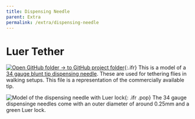 ```yaml
---
title: Dispensing Needle
parent: Extra
permalink: /extra/dispensing-needle
---
```


# Luer Tether

[![Open GitHub folder]({{"/assets/img/GitHub-Mark-32px.png"|relative_url}}) → to GitHub project folder](https://github.com/reiserlab/Component-Design/tree/main/Extra/Luer-Tether){:.ifr}
This is a model of a [34 gauge blunt tip dispensing needle](https://amazon.com/dp/B01FI9GKL0). These are used for tethering flies in walking setups. This file is a representation of the commercially available tip.


![Model of the dispensing needle with Luer lock]({{"/assets/img/Extra/Luer-Tether/Luer-Tether.png"|relative_url}}){: .ifr .pop}
The 34 gauge dispensinge needles come with an outer diameter of around 0.25mm and a green Luer lock.